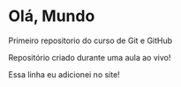 # Olá, Mundo
 Primeiro repositorio do curso de Git  e GitHub

 Repositório criado durante uma aula ao vivo!
 
 Essa linha eu adicionei no site! 

